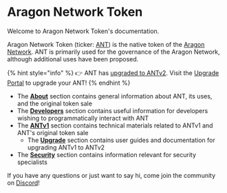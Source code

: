 # Aragon Network Token

Welcome to Aragon Network Token's documentation.

Aragon Network Token (ticker: [ANT](https://coinmarketcap.com/currencies/aragon/)) is the native token of the [Aragon Network](https://aragon.network/). ANT is primarily used for the governance of the Aragon Network, although additional uses have been proposed.

{% hint style="info" %}
👉 ANT has [upgraded to ANTv2](https://aragon.org/blog/antv2). Visit the [Upgrade Portal](https://upgrade.aragon.org/#/) to upgrade your ANT!
{% endhint %}

* The [**About**](the-token-ant/about-the-token/about.md) section contains general information about ANT, its uses, and the original token sale
* The [**Developers**](the-token-ant/developers/quick-start.md) section contains useful information for developers wishing to programmatically interact with ANT
* The [**ANTv1**](the-token-ant/antv1/behaviour.md) section contains technical materials related to ANTv1 and ANT's original token sale
  * The [**Upgrade**](the-token-ant/antv1/upgrade/) section contains user guides and documentation for upgrading ANTv1 to ANTv2
* The [**Security**](the-token-ant/security/security.md) section contains information relevant for security specialists

If you have any questions or just want to say hi, come join the community on [Discord](https://discord.com/invite/aragon)!
